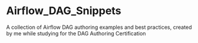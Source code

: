 # Airflow_DAG_Snippets
A collection of Airflow DAG authoring examples and best practices, created by me while studying for the DAG Authoring Certification

